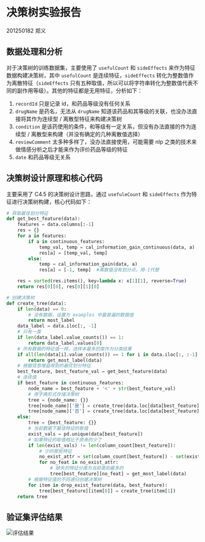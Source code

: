 # 决策树实验报告

201250182 郑义

## 数据处理和分析

对于决策树的训练数据集，主要使用了 `usefulCount` 和 `sideEffects` 来作为特征数据构建决策树，其中 `usefulCount` 是连续特征，`sideEffects` 转化为整数值作为离散特征（`sideEffects` 只有五种取值，所以可以将字符串转化为整数值代表不同的副作用等级）。其他的特征都是无用特征，分析如下：

1. `recordId` 只是记录 id，和药品等级没有任何关系
2. `drugName` 是药名，无法从 `drugName` 知道该药品和其等级的关联，也没办法直接将其作为连续型 / 离散型特征来构建决策树
3. `condition` 是该药使用的条件，和等级有一定关系，但没有办法直接的作为连续型 / 离散型来构建（并没有确定的几种离散值选择）
4. `reviewComment` 太多种多样了，没办法直接使用，可能需要 nlp 之类的技术来做情感分析之后才能来作为评价药品等级的特征
5. `date` 和药品等级无关系

## 决策树设计原理和核心代码

主要采用了 C4.5 的决策树设计思路，通过 `usefuleCount` 和 `sideEffects` 作为特征进行决策树构建，核心代码如下：

```python
# 获取最佳划分特征
def get_best_feature(data):
    features = data.columns[:-1]
    res = {}
    for a in features:
        if a in continuous_features:
            temp_val, temp = cal_information_gain_continuous(data, a)
            res[a] = [temp_val, temp]
        else:
            temp = cal_information_gain(data, a)
            res[a] = [-1, temp]  #离散值没有划分点，用-1代替

    res = sorted(res.items(), key=lambda x: x[1][1], reverse=True)
    return res[0][0], res[0][1][0]

# 创建决策树
def create_tree(data):
    if len(data) == 0:
        # 没有数据，设置为 examples 中最普遍的数据值
        return most_label
    data_label = data.iloc[:, -1]
    # 只有一类
    if len(data_label.value_counts()) == 1:
        return data_label.values[0]
    # 所有数据的特征值一样，选样本最多的类作为分类结果
    if all(len(data[i].value_counts()) == 1 for i in data.iloc[:, :-1].columns):
        return get_most_label(data)
    # 根据信息增益得到的最优划分特征
    best_feature, best_feature_val = get_best_feature(data)
    # 连续值
    if best_feature in continuous_features:
        node_name = best_feature + '<' + str(best_feature_val)
        # 用字典形式存储决策树
        tree = {node_name: {}}
        tree[node_name]['是'] = create_tree(data.loc[data[best_feature] < best_feature_val])
        tree[node_name]['否'] = create_tree(data.loc[data[best_feature] > best_feature_val])
    else:
        tree = {best_feature: {}}
        # 当前数据下最佳特征的取值
        exist_vals = pd.unique(data[best_feature])
        # 如果特征的取值相比于原来的少了
        if len(exist_vals) != len(column_count[best_feature]):
            # 少的那些特征
            no_exist_attr = set(column_count[best_feature]) - set(exist_vals)
            for no_feat in no_exist_attr:
                # 缺失的特征分类为当前类别最多的
                tree[best_feature][no_feat] = get_most_label(data)
        # 根据特征值的不同递归创建决策树
        for item in drop_exist_feature(data, best_feature):
            tree[best_feature][item[0]] = create_tree(item[1])
    return tree
```

## 验证集评估结果

![评估结果](https://img-bed-1309306776.cos.ap-shanghai.myqcloud.com/img/20230331194939.png)
